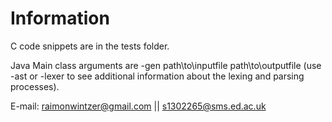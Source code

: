 # Information #

C code snippets are in the tests folder.

Java Main class arguments are -gen path\to\inputfile path\to\outputfile (use -ast or -lexer to see additional information about the lexing and parsing processes).

E-mail: raimonwintzer@gmail.com || s1302265@sms.ed.ac.uk